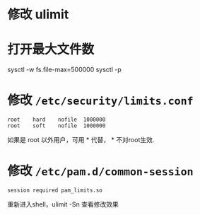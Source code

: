 # 修改 ulimit

# 打开最大文件数
sysctl -w fs.file-max=500000
sysctl -p 


# 修改 `/etc/security/limits.conf`

```
root    hard    nofile  1000000
root    soft    nofile  1000000
```
如果是 root 以外用户，可用 * 代替， * 不对root生效.

# 修改 `/etc/pam.d/common-session`

`session required pam_limits.so`

重新进入shell，ulimit -Sn 查看修改效果